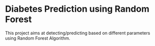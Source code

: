 # Diabetes Prediction using Random Forest <br/>
This project aims at detecting/predicting based on different parameters <br/>
using Random Forest Algorithm.
